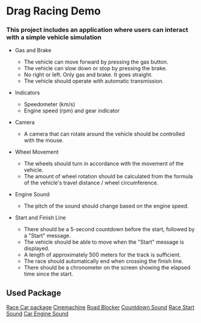 # Drag Racing Demo

### This project includes an application where users can interact with a simple vehicle simulation

- Gas and Brake
  - The vehicle can move forward by pressing the gas button.
  - The vehicle can slow down or stop by pressing the brake.
  - No right or left. Only gas and brake. It goes straight.
  - The vehicle should operate with automatic transmission.

- Indicators
  - Speedometer (km/s)
  - Engine speed (rpm) and gear indicator

- Camera
  - A camera that can rotate around the vehicle should be controlled with the mouse.

- Wheel Movement
  - The wheels should turn in accordance with the movement of the vehicle.
  - The amount of wheel rotation should be calculated from the formula of the vehicle's travel distance / wheel circumference.

- Engine Sound
  - The pitch of the sound should change based on the engine speed.

- Start and Finish Line
  - There should be a 5-second countdown before the start, followed by a "Start" message.
  - The vehicle should be able to move when the "Start" message is displayed.
  - A length of approximately 500 meters for the track is sufficient.
  - The race should automatically end when crossing the finish line.
  - There should be a chronometer on the screen showing the elapsed time since the start.

## Used Package
[Race Car package](https://assetstore.unity.com/packages/3d/vehicles/race-car-package-141690)
[Cinemachine](https://github.com/Unity-Technologies/com.unity.cinemachine)
[Road Blocker](https://assetstore.unity.com/packages/3d/props/exterior/road-blocker-663)
[Countdown Sound](https://opengameart.org/content/countdown)
[Race Start Sound](https://opengameart.org/content/race-start-beeps)
[Car Engine Sound](https://opengameart.org/content/car-engine-loop-96khz-4s)
